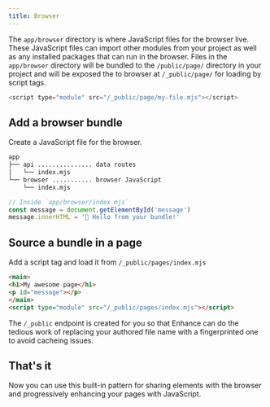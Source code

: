 ```yaml
---
title: Browser
---
```


The `app/browser` directory is where JavaScript files for the browser live. These JavaScript files can import other modules from your project as well as any installed packages that can run in the browser. Files in the `app/browser` directory will be bundled to the `/public/page/` directory in your project and will be exposed the to browser at `/_public/page/` for loading by script tags.
```javascript
<script type="module" src="/_public/page/my-file.mjs"></script>
```

## Add a browser bundle

Create a JavaScript file for the browser.

```bash
app
├── api ............... data routes
│   └── index.mjs
└── browser ........... browser JavaScript
    └── index.mjs
```

```javascript
// Inside `app/browser/index.mjs`
const message = document.getElementById('message')
message.innerHTML = '👋 Hello from your bundle!'
```

## Source a bundle in a page

Add a script tag and load it from `/_public/pages/index.mjs`

```html
<main>
<h1>My awesome page</h1>
<p id="message"></p>
</main>
<script type="module" src="/_public/pages/index.mjs"></script>
```


<doc-callout level="info" mark="💭">

The `/_public` endpoint is created for you so that Enhance can do the tedious work of replacing your authored file name with a fingerprinted one to avoid cacheing issues.

</doc-callout>


## That's it

Now you can use this built-in pattern for sharing elements with the browser and progressively enhancing your pages with JavaScript.
